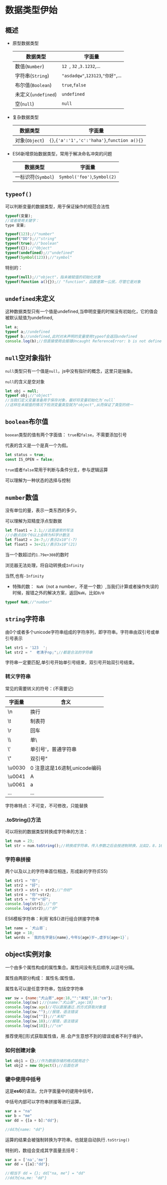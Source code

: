 # 数据类型伊始

## 概述

* 原型数据类型

  | 数据类型            | 字面量                            |
  | ------------------- | --------------------------------- |
  | 数值(`Number`)      | `12 `, `32` ,`3.1232`,...         |
  | 字符串(`String`)    | `"asdadqw"`,`123123`,`"你好"`,... |
  | 布尔值(`Boolean`)   | `true`,`false`                    |
  | 未定义(`undefined`) | `undefined`                       |
  | 空(`null`)          | `null`                            |

* 复杂数据类型

  | 数据类型       | 字面量                                       |
  | -------------- | -------------------------------------------- |
  | 对象(`Object`) | `{}`,`{'a':'1','c':'haha'}`,`function a(){}` |

* ES6新增原始数据类型，常用于解决命名冲突的问题

  | 数据类型           | 字面量                      |
  | ------------------ | --------------------------- |
  | 一标识符(`Symbol`) | `Symbol('foo')`,`Symbol(2)` |



## `typeof()`

可以判断变量的数据类型，用于保证操作的规范合法性

```js
typeof(变量);
//或者使用关键字：
type 变量;

typeof(123);//"number"
typeof("DD");//"string"
typeof(true);//"boolean"
typeof({});//"Object"
typeof(undefined);//"undefined"
typeof(Symbol(123));//"symbol"
```

特别的：

```js
typeof(null);//"object"，指未被赋值的初始化对象
typeof(function a(){});// "function"，函数是第一公民，尽管它是对象
```



## `undefined`未定义

这种数据类型只有一个值是undefined,当申明变量的时候没有初始化，它的值会被默认赋值为undefined,

```js
let a;
typeof a;//undefined
typeof b;//undefined,此时对未声明的变量使用typeof会返回undefined
console.log(b);//但直接使用会报错Uncaught ReferenceError: b is not defined
```



## `null`空对象指针

`null`类型只有一个值是`null`，js中没有指针的概念，这里只是抽象。

`null`的含义是空对象

```js
let obj = null;
typeof obj;//"object"
//当我们定义变量准备用于保存对象，最好将变量初始化为`null`
//这样在未赋值的情况下检测变量类型就为"object",从而保证了类型的统一
```



## `boolean`布尔值

`booean`类型的值有两个字面值： `true`和`false`，不需要添加引号

代表的含义是一个是真一个为假。

```js
let status = true;
const IS_OPEN = false;
```

`true`或者`false`常用于判断与条件分支，参与逻辑运算

可以理解为一种状态的选择与控制



## `number`数值

没有单位的量，表示一类东西的多少。

可以理解为双精度浮点型数据

```js
let float1 = 2.1;//这是通常的写法
//小数点后6个0以上会转为科学计数法
let	float2 = 2e-7;//表示2x10^(-7)
let float3 = 3e+21//表示3x10^(21)
```

当一个数超过约`1.79e+308`的数时

浏览器无法处理，将自动转换成`Infinity`

当然,也有`-Infinity`

* 特殊的数：` NaN`（not a number，不是一个数）,当我们计算或者操作失误的时候，报错之外的解决方案，返回`NaN`，比如`0/0`

```js
typeof NaN;//"number"
```



## `string`字符串

由0个或者多个unicode字符串组成的字符序列，即字符串。字符串由双引号或单引号表示

```js
let str1 = '123  ';
let str2 = "  老清子np;";//都是合法的字符串
```

字符串一定要匹配,单引号开始单引号结束，双引号开始双引号结束。

### 转义字符串

常见的需要转义的符号：(不需要记)

| 字面量 | 含义                         |
| ------ | ---------------------------- |
| \n     | 换行                         |
| \t     | 制表符                       |
| \\r    | 回车                         |
| \\\    | 单\                          |
| \\'    | 单引号'，普通字符串          |
| \\"    | 双引号"                      |
| \u0030 | 0 注意这是16进制,unicode编码 |
| \u0041 | A                            |
| \u0061 | a                            |
| ...    | ...                          |

字符串特点：不可变，不可修改，只能替换

### .toString()方法

可以将别的数据类型转换成字符串的方法：

```js
let num = 23;
let str = num.toString();//转换成字符串，传入参数之后会按进制转换，比如2，8，16
```

### 字符串拼接

两个以及以上的字符串首位相连，形成新的字符(ES5)

```js
let str1 = "你";
let str2 = "好";
let str3 = str1 + str2;//"你好"
let str4 = "你"+str2;
let str5 = "你"+"好";
console.log(str1);//"你"
console.log(str2);//"好"
```

ES6模板字符串：利用`和${}进行组合拼接字符串

```js
let name = `犬山哥`;
let age = 18;
let words = `我的名字是${name},今年${age}岁~,虚岁${age+1}`;
```



## object实例对象

一个由多个属性构成的属性集合。属性间没有先后顺序,以逗号分隔。

属性由两部分构成： 属性名:属性值，

属性名可以是任意字符串，包括空字符串

```js
var sw = {name:"犬山哥",age:18,"":"未知",18:"cm"};
console.log(sw)；//{name:"犬山哥",age:18}
console.log(sw.age)//可以直接通过.的方式获取对象值
console.log(sw."");//报错，语法错误
console.log(sw[""]);//"未知"
console.log(sw.18);//报错，语法错误
console.log(sw[18]);//"cm"
```

推荐使用[]形式获取属性值，用`.`会产生意想不到的错误或者不利于维护。

### 如何创建对象

```js
let obj1 = {};//作为数据存储的格式就用这个
let obj2 = new Object();//后面在讲
```

### 键中使用中括号

这是**es6**的语法，允许字面量中的键用中括号，

中括号内部可以字符串拼接等进行运算。

```js
var a = "na"
var b = "me"
var dd = {[a + b]:"dd"};

//dd为{name: "dd"}
```

运算的结果会被强制转换为字符串。也就是自动执行`.toString()`

特别的，数组会变成其字面量去括号：

```js
var a = ['na','me']
var dd = {[a]:"dd"};

//相当于 dd = {}; dd["na, me"] = "dd"
//dd为{na,me: "dd"}
```

